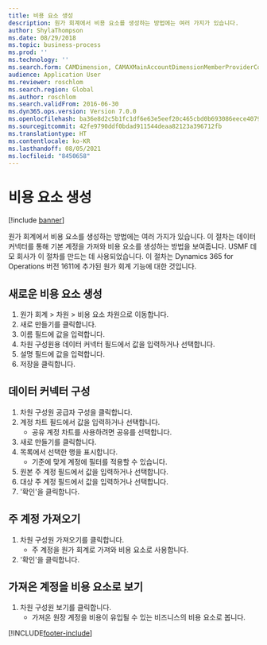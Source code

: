 ```yaml
---
title: 비용 요소 생성
description: 원가 회계에서 비용 요소를 생성하는 방법에는 여러 가지가 있습니다.
author: ShylaThompson
ms.date: 08/29/2018
ms.topic: business-process
ms.prod: ''
ms.technology: ''
ms.search.form: CAMDimension, CAMAXMainAccountDimensionMemberProviderConfiguration, CAMDimensionMember
audience: Application User
ms.reviewer: roschlom
ms.search.region: Global
ms.author: roschlom
ms.search.validFrom: 2016-06-30
ms.dyn365.ops.version: Version 7.0.0
ms.openlocfilehash: ba36e8d2c5b1fc1df6e63e5eef20c465cbd0b693086eece4079ae2216d2c156e
ms.sourcegitcommit: 42fe9790ddf0bdad911544deaa82123a396712fb
ms.translationtype: HT
ms.contentlocale: ko-KR
ms.lasthandoff: 08/05/2021
ms.locfileid: "8450658"
---
```

# <a name="create-cost-elements"></a>비용 요소 생성 

[!include [banner](../../includes/banner.md)]

원가 회계에서 비용 요소를 생성하는 방법에는 여러 가지가 있습니다. 이 절차는 데이터 커넥터를 통해 기본 계정을 가져와 비용 요소를 생성하는 방법을 보여줍니다. USMF 데모 회사가 이 절차를 만드는 데 사용되었습니다. 이 절차는 Dynamics 365 for Operations 버전 1611에 추가된 원가 회계 기능에 대한 것입니다.


## <a name="create-new-cost-elements"></a>새로운 비용 요소 생성
1. 원가 회계 > 차원 > 비용 요소 차원으로 이동합니다.
2. 새로 만들기를 클릭합니다.
3. 이름 필드에 값을 입력합니다.
4. 차원 구성원용 데이터 커넥터 필드에서 값을 입력하거나 선택합니다.
5. 설명 필드에 값을 입력합니다.
6. 저장을 클릭합니다.

## <a name="configure-the-data-connector"></a>데이터 커넥터 구성
1. 차원 구성원 공급자 구성을 클릭합니다.
2. 계정 차트 필드에서 값을 입력하거나 선택합니다.
    * 공유 계정 차트를 사용하려면 공유를 선택합니다.  
3. 새로 만들기를 클릭합니다.
4. 목록에서 선택한 행을 표시합니다.
    * 기준에 맞게 계정에 필터를 적용할 수 있습니다.  
5. 원본 주 계정 필드에서 값을 입력하거나 선택합니다.
6. 대상 주 계정 필드에서 값을 입력하거나 선택합니다.
7. '확인'을 클릭합니다.

## <a name="import-main-accounts"></a>주 계정 가져오기
1. 차원 구성원 가져오기를 클릭합니다.
    * 주 계정을 원가 회계로 가져와 비용 요소로 사용합니다.  
2. '확인'을 클릭합니다.

## <a name="view-the-imported-accounts-as-cost-elements"></a>가져온 계정을 비용 요소로 보기
1. 차원 구성원 보기를 클릭합니다.
    * 가져온 원장 계정을 비용이 유입될 수 있는 비즈니스의 비용 요소로 봅니다.  



[!INCLUDE[footer-include](../../../includes/footer-banner.md)]